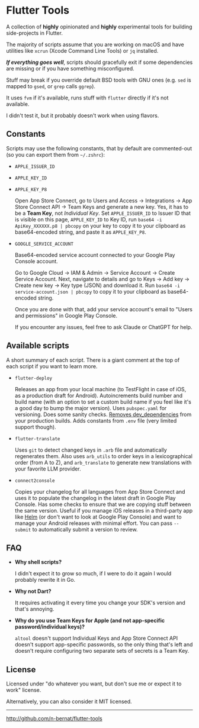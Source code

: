 # Flutter Tools

A collection of **highly** opinionated and **highly** experimental tools for building side-projects in Flutter.

The majority of scripts assume that you are working on macOS and have utilities like `xcrun` (Xcode Command Line Tools) or `jq` installed.

**_If everything goes well_**, scripts should gracefully exit if some dependencies are missing or if you have something misconfigured.

Stuff may break if you override default BSD tools with GNU ones (e.g. `sed` is mapped to `gsed`, or `grep` calls `ggrep`).

It uses `fvm` if it's available, runs stuff with `flutter` directly if it's not available.

I didn't test it, but it probably doesn't work when using flavors.

## Constants

Scripts may use the following constants, that by default are commented-out (so you can export them from `~/.zshrc`):

- `APPLE_ISSUER_ID`
- `APPLE_KEY_ID`
- `APPLE_KEY_P8`

  Open App Store Connect, go to Users and Access -> Integrations -> App Store Connect API -> Team Keys and generate a new key. Yes, it has to be a **Team Key**, not _Individual Key_. Set `APPLE_ISSUER_ID` to Issuer ID that is visible on this page, `APPLE_KEY_ID` to Key ID, run `base64 -i ApiKey_XXXXXX.p8 | pbcopy` on your key to copy it to your clipboard as base64-encoded string, and paste it as `APPLE_KEY_P8`.

- `GOOGLE_SERVICE_ACCOUNT`

  Base64-encoded service account connected to your Google Play Console account.

  Go to Google Cloud -> IAM & Admin -> Service Account -> Create Service Account. Next, navigate to details and go to Keys -> Add key -> Create new key -> Key type (JSON) and download it. Run `base64 -i service-account.json | pbcopy` to copy it to your clipboard as base64-encoded string.

  Once you are done with that, add your service account's email to "Users and permissions" in Google Play Console.

  If you encounter any issues, feel free to ask Claude or ChatGPT for help.

## Available scripts

A short summary of each script. There is a giant comment at the top of each script if you want to learn more.

- `flutter-deploy`

  Releases an app from your local machine (to TestFlight in case of iOS, as a production draft for Android). Autoincrements build number and build name (with an option to set a custom build name if you feel like it's a good day to bump the major version). Uses `pubspec.yaml` for versioning. Does some sanity checks. [Removes dev_dependencies](https://github.com/flutter/flutter/issues/79261) from your production builds. Adds constants from `.env` file (very limited support though).

- `flutter-translate`

  Uses `git` to detect changed keys in `.arb` file and automatically regenerates them. Also uses `arb_utils` to order keys in a lexicographical order (from A to Z), and `arb_translate` to generate new translations with your favorite LLM provider.

- `connect2console`

  Copies your changelog for all languages from App Store Connect and uses it to populate the changelog in the latest draft in Google Play Console. Has some checks to ensure that we are copying stuff between the same version. Useful if you manage iOS releases in a third-party app like [Helm](https://helm-app.com) (or don't want to look at Google Play Console) and want to manage your Android releases with minimal effort. You can pass `--submit` to automatically submit a version to review.

## FAQ

- **Why shell scripts?**

  I didn't expect it to grow so much, if I were to do it again I would probably rewrite it in Go.

- **Why not Dart?**

  It requires activating it every time you change your SDK's version and that's annoying.

- **Why do you use Team Keys for Apple (and not app-specific password/individual keys)?**

  `altool` doesn't support Individual Keys and App Store Connect API doesn't support app-specific passwords, so the only thing that's left and doesn't require configuring two separate sets of secrets is a Team Key.

## License

Licensed under "do whatever you want, but don't sue me or expect it to work" license.

Alternatively, you can also consider it MIT licensed.

---

http://github.com/n-bernat/flutter-tools
